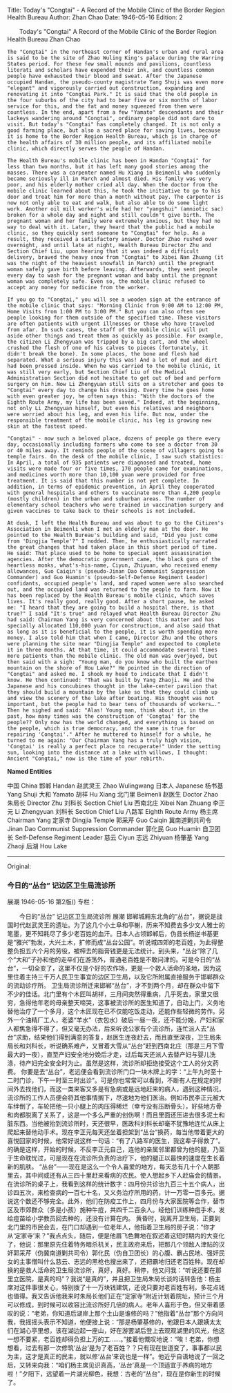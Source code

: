 Title: Today's "Congtai" - A Record of the Mobile Clinic of the Border Region Health Bureau
Author: Zhan Chao
Date: 1946-05-16
Edition: 2

　　Today's "Congtai"
    A Record of the Mobile Clinic of the Border Region Health Bureau
    Zhan Chao

    The "Congtai" in the northeast corner of Handan's urban and rural area is said to be the site of Zhao Wuling King's palace during the Warring States period. For these few small mounds and pavilions, countless literati and scholars have expended their ink, and countless common people have exhausted their blood and sweat. After the Japanese occupied Handan, the pseudo-county magistrate Yang Shuji was even more "elegant" and vigorously carried out construction, expanding and renovating it into "Congtai Park." It is said that the old people in the four suburbs of the city had to bear five or six months of labor service for this, and the fat and money squeezed from them were countless. In the end, apart from a few "Yamato" descendants and their lackeys wandering around "Congtai", ordinary people did not dare to visit. But today's "Congtai" has completely changed. It is not only a good farming place, but also a sacred place for saving lives, because it is home to the Border Region Health Bureau, which is in charge of the health affairs of 30 million people, and its affiliated mobile clinic, which directly serves the people of Handan.

    The Health Bureau's mobile clinic has been in Handan "Congtai" for less than two months, but it has left many good stories among the masses. There was a carpenter named Hu Xiang in Beimenli who suddenly became seriously ill in March and almost died. His family was very poor, and his elderly mother cried all day. When the doctor from the mobile clinic learned about this, he took the initiative to go to his door and treat him for more than a month without pay. The carpenter is now not only able to eat and walk, but also able to do some light work. Another oil mill worker's wife had her "yangshui" (amniotic sac) broken for a whole day and night and still couldn't give birth. The pregnant woman and her family were extremely anxious, but they had no way to deal with it. Later, they heard that the public had a mobile clinic, so they quickly sent someone to "Congtai" for help. As a result, they received a satisfactory answer. Doctor Zhao rushed over overnight, and until late at night, Health Bureau Director Zhu and Section Chief Liu, upon hearing that it was indeed a difficult delivery, braved the heavy snow from "Congtai" to Xibei Nan Zhuang (it was the night of the heaviest snowfall in March) until the pregnant woman safely gave birth before leaving. Afterwards, they sent people every day to wash for the pregnant woman and baby until the pregnant woman was completely safe. Even so, the mobile clinic refused to accept any money for medicine from the worker.

    If you go to "Congtai," you will see a wooden sign at the entrance of the mobile clinic that says: "Morning Clinic from 9:00 AM to 12:00 PM, Home Visits from 1:00 PM to 3:00 PM." But you can also often see people looking for them outside of the specified time. These visitors are often patients with urgent illnesses or those who have traveled from afar. In such cases, the staff of the mobile clinic will put aside other things and treat them as quickly as possible. For example, the citizen Li Zhengyuan was tripped by a big cart, and the wheel crushed the flesh of one of his calves to pieces (fortunately, it didn't break the bone). In some places, the bone and flesh had separated. What a serious injury this was! And a lot of mud and dirt had been pressed inside. When he was carried to the mobile clinic, it was still very early, but Section Chief Liu of the Medical Administration Section did not hesitate to get out of bed and perform surgery on him. Now Li Zhengyuan still sits on a stretcher and goes to "Congtai" every day to change his dressing. Every time he goes home with even greater joy, he often says this: "With the doctors of the Eighth Route Army, my life has been saved." Indeed, at the beginning, not only Li Zhengyuan himself, but even his relatives and neighbors were worried about his leg, and even his life. But now, under the responsible treatment of the mobile clinic, his leg is growing new skin at the fastest speed.

    "Congtai" - now such a beloved place, dozens of people go there every day, occasionally including farmers who come to see a doctor from 30 or 40 miles away. It reminds people of the scene of villagers going to temple fairs. On the desk of the mobile clinic, I saw such statistics: In April, a total of 935 patients were diagnosed and treated, home visits were made four or five times, 170 people came for examinations, and medicines worth more than 10,100 yuan were provided for free treatment. It is said that this number is not yet complete. In addition, in terms of epidemic prevention, in April they cooperated with general hospitals and others to vaccinate more than 4,200 people (mostly children) in the urban and suburban areas. The number of elementary school teachers who were trained in vaccination surgery and given vaccines to take back to their schools is not included.

    At dusk, I left the Health Bureau and was about to go to the Citizen's Association in Beimenli when I met an elderly man at the door. He pointed to the Health Bureau's building and said, "Did you just come from 'Dingjia Temple'?" I nodded. Then, he enthusiastically narrated the great changes that had taken place in this short period of time. He said: That place used to be home to special agent assassination agencies. After the democratic government came, the black guns of the heartless monks, what's-his-name, Ciyun, Zhiyuan, who received enemy allowances, Guo Caiqin's (pseudo-Jinan Dao Communist Suppression Commander) and Guo Huamin's (pseudo-Self-Defense Regiment Leader) confidants, occupied people's land, and raped women were also searched out, and the occupied land was returned to the people to farm. Now it has been replaced by the Health Bureau's mobile clinic, which saves lives. It's really good, really good. After a short pause, he asked me: "I heard that they are going to build a hospital there, is that true?" I said "It's true" and relayed what Health Bureau Director Zhu had said: Chairman Yang is very concerned about this matter and has specially allocated 110,000 yuan for construction, and also said that as long as it is beneficial to the people, it is worth spending more money. I also told him that when I came, Director Zhu and the others were planning the site near "Dingjia Temple" and expected to complete it in three months. At that time, it could accommodate several times more patients than the mobile clinic. The old man was overjoyed, but then said with a sigh: "Young man, do you know who built the earthen mountain on the shore of Hou Lake?" He pointed in the direction of "Congtai" and asked me. I shook my head to indicate that I didn't know. He then continued: "That was built by Yang Zhaoji. He and the Japanese and his concubines thought in the lake-center pavilion that they should build a mountain by the lake so that they could climb up and view the scenery of the lake after boating. His thought was not important, but the people had to bear tens of thousands of workers…." Then he sighed and said: "Alas! Young man, think about it, in the past, how many times was the construction of 'Congtai' for the people?? Only now has the world changed, and everything is based on the people, which is true democracy, and the same is true for repairing 'Congtai'." After he muttered to himself for a while, he turned to me again: "Our Chairman Yang has a truly high vision, 'Congtai' is really a perfect place to recuperate!" Under the setting sun, looking into the distance at a lake with willows, I thought: Ancient "Congtai," now is the time of your rebirth.

**Named Entities**

中国    China
邯郸    Handan
赵武灵王  Zhao Wulingwang
日本人  Japanese
杨书基  Yang Shuji
大和    Yamato
胡祥    Hu Xiang
北门里  Beimenli
赵医生  Doctor Zhao
朱局长  Director Zhu
刘科长  Section Chief Liu
西南北庄  Xibei Nan Zhuang
李正元  Li Zhengyuan
刘科长  Section Chief Liu
八路军  Eighth Route Army
杨主席  Chairman Yang
定家寺  Dingjia Temple
郭采芹  Guo Caiqin
冀南道剿共司令 Jinan Dao Communist Suppression Commander
郭化民  Guo Huamin
自卫团长  Self-Defense Regiment Leader
慈云    Ciyun
志远    Zhiyuan
杨肇基  Yang Zhaoji
后湖    Hou Lake



<hr /> 

Original: 


### 今日的“丛台”  记边区卫生局流诊所
展潮
1946-05-16
第2版()
专栏：

　　今日的“丛台”
    记边区卫生局流诊所
    展潮
    邯郸城厢东北角的“丛台”，据说是战国时代赵武灵王的遗址。为了这几个小土阜和亭榭，历来不知费去多少文人雅士的笔墨，更不知耗尽了多少老百姓的血汗。日本人占领邯郸后，伪县长杨逆书基更是“雅兴”勃发，大兴土木，扩修而成“丛台公园”。听说城四郊的老百姓，为此得整整负担五六个月的劳役，被榨去的脂膏钱更是无法统计。到头来，“丛台”除了几个“大和”子孙和他的走卒们在游荡外，普通老百姓是不敢问津的。可是今日的“丛台”，一切全变了，这里不仅是个好的农作场，更是一个救人活命的圣地，因为这里住着主持三千万人民卫生事宜的边区卫生局，以及它所附属直接服务于邯郸群众的流动诊疗所。
    卫生局流诊所迁来邯郸“丛台”，才不到两个月，却在群众中留下不少的佳话。北门里有个木匠叫胡祥，三月间突然得重病，几乎死去，家里又很穷，急得他年老的母亲整天啼哭，这事被流诊所的医生知道了，自动上门，义务地替他治疗了一个多月，这个木匠现在已不仅能吃饭走动，还能作些轻微的劳作。另外一个油精厂工人，老婆“羊水”（衣包水）破后一昼一夜，还不能分娩，产妇和家人都焦急得不得了，但又毫无办法，后来听说公家有个流诊所，连忙派人去“丛台”求助，结果他们得到满意的答复，赵医生连夜赶去，而且直至深夜，卫生局朱局长和刘科长，听说确系难产，又冒着大雪从“丛台”赶到西南北庄（那是三月下雪最大的一夜），直至产妇安全地分娩后才走，过后每天还派人去替产妇与婴儿洗涤，待产妇完全安全时为止。虽然是这样，流诊所却拒绝接受这个工人的分文药费。
    你要是去“丛台”，老远便会看到流诊所门口一块木牌上的字：“上午九时至十二时门诊，下午一时至三时出诊”。可是你也常常可以看到，不断有人在规定的时间外去找他们，而这一类来客又多是有急病或是远地赶来的病人，遇到这种情况，流诊所的工作人员便会将其他事情搁下，尽速地为他们医治。例如市民李正元被大车绊倒了，车轮把他一只小腿上的肉压得稀烂（幸亏没有压断骨头），好些地方骨和肉都脱离了关系了，这是一个多么严重的创伤啊！而且里面还压进去很多泥土和脏东西。当他被抬到流诊所时，天还很早，医政科刘科长却毫不犹豫地连忙从床上爬起来替他动手术。现在李正元每天还坐着担架到“丛台”换药，每当他带着更大的喜悦回家的时候，他常好说这样一句话：“有了八路军的医生，我这辈子得救了”。的确是这样，开始的时候，不反李正元自己，连他的亲属邻里都曾为他的腿，乃至于生命耽忧过，可是现在在流诊所负责的治疗下，他的腿正以最快的速度在生长着新的肌肤。
    “丛台”——现在是这么一个令人喜爱的地方，每天总有几十个人朝那里去，其中间或还有从三四十里赶来看病的农民。使人想起乡下人赶庙会的情景。在流诊所的桌子上，我看到这样的统计数字：四月份共诊治九百三十五个病人，出诊四五次，来检查病的一百七十名，又义务治疗所用的药，计一万零一百多元。据说这个数还不够完全。此外，他们在防疫工作上，四月份与大家医院等合作，替市区及市郊群众（多是小孩）施种牛痘，共四千二百余人。经他们训练种痘手术，发给痘苗给小学教员回去种的，还没有计算在内。
    黄昏时，我离开卫生局，正要到北门里的市民会去，在门口却遇到一位老年人，他指着卫生局的房子说：“你才从‘定家寺’来？”我点点头，随后，便是他眉飞色舞地在叙述着这短时期内的大变化了，他说：那里原先住着特务暗杀机关，民主政府来后，把那几个领敌人津贴的汉奸郭采芹（伪冀南道剿共司令）郭化民（伪自卫团长）的心腹、霸占民地、强奸民女的主事僧叫什么慈云、志远的黑枪也搜出来了，还把霸地归还老百姓种。现在却换的是救人活命的卫生局流诊所，真好，真好。稍停，他又问我：“听说还要在那里立医院，是真的吗”？我说“是真的”，并且把卫生局朱局长谈的话转告他：杨主席对这件事很关心，特别拨了十一万块钱建筑，还说只要对老百姓有利，多花点钱也值得。我又告诉他我来时朱局长他们正在“定家寺”附近计划着院址，预计三个月可以修成，到时候可以收容比流诊所好几倍的病人。老年人喜形于色，但又带着感叹的说：“老弟，你知道后湖岸上那个土山是谁修的吗？”他指着“丛台”那个方向问我，我摇摇头表示不知道，他便接上说：“那是杨肇基修的，他跟日本人跟姨太太们在湖心亭里想，该在湖边起一座山，好在游罢湖后登上去观观湖里的风光，他这一想不要紧，老百姓却得负担上万的工……。”接着他慨叹地说：“唉！老弟，你想想看，过去有那一次修筑‘丛台’是为了老百姓？？只有现在世道变了，事事都以民为主，这才是真正的民主，就以修‘丛台’来说也是一样”。他近乎自语地说了一回之后，又转来向我：“咱们杨主席见识真高，‘丛台’真是一个顶适宜于养病的地方啦！”夕阳下，远望着一片湖光柳色，我想：古老的“丛台”，现在是你新生的时候了。
